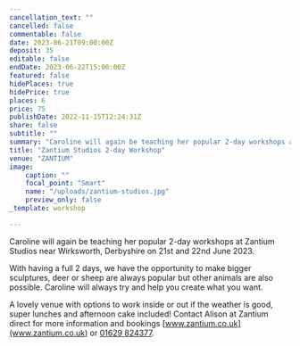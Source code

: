 ```yaml
---
cancellation_text: ""
cancelled: false
commentable: false
date: 2023-06-21T09:00:00Z
deposit: 35
editable: false
endDate: 2023-06-22T15:00:00Z
featured: false
hidePlaces: true
hidePrice: true
places: 6
price: 75
publishDate: 2022-11-15T12:24:31Z
share: false
subtitle: ""
summary: "Caroline will again be teaching her popular 2-day workshops at Zantium Studios near Wirksworth, Derbyshire."
title: "Zantium Studios 2-day Workshop"
venue: "ZANTIUM"
image:
    caption: ""
    focal_point: "Smart"
    name: "/uploads/zantium-studios.jpg"
    preview_only: false
_template: workshop

---
```

Caroline will again be teaching her popular 2-day workshops at Zantium Studios near Wirksworth, Derbyshire on 21st and 22nd June 2023.

With having a full 2 days, we have the opportunity to make bigger sculptures, deer or sheep are always popular but other animals are also possible. Caroline will always try and help you create what you want.

A lovely venue with options to work inside or out if the weather is good, super lunches and afternoon cake included! Contact Alison at Zantium direct for more information and bookings [www.zantium.co.uk](www.zantium.co.uk) or [01629 824377](tel:01629824377).